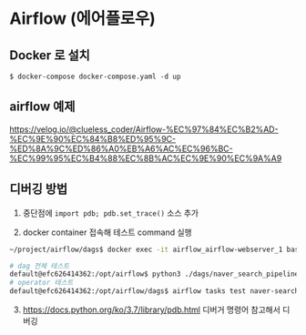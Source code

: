 # Airflow (에어플로우)

## Docker 로 설치
```
$ docker-compose docker-compose.yaml -d up
```

## airflow 예제
https://velog.io/@clueless_coder/Airflow-%EC%97%84%EC%B2%AD-%EC%9E%90%EC%84%B8%ED%95%9C-%ED%8A%9C%ED%86%A0%EB%A6%AC%EC%96%BC-%EC%99%95%EC%B4%88%EC%8B%AC%EC%9E%90%EC%9A%A9


## 디버깅 방법
1. 중단점에 `import pdb; pdb.set_trace()` 소스 추가
 
2. docker container 접속해 테스트 command 실행
```sh
~/project/airflow/dags$ docker exec -it airflow_airflow-webserver_1 bash

# dag 전체 테스트
default@efc626414362:/opt/airflow$ python3 ./dags/naver_search_pipeline.py
# operator 테스트
default@efc626414362:/opt/airflow/dags$ airflow tasks test naver-search-pipeline preprocess_result 2022-01-07
```
3. https://docs.python.org/ko/3.7/library/pdb.html 디버거 명령어 참고해서 디버깅